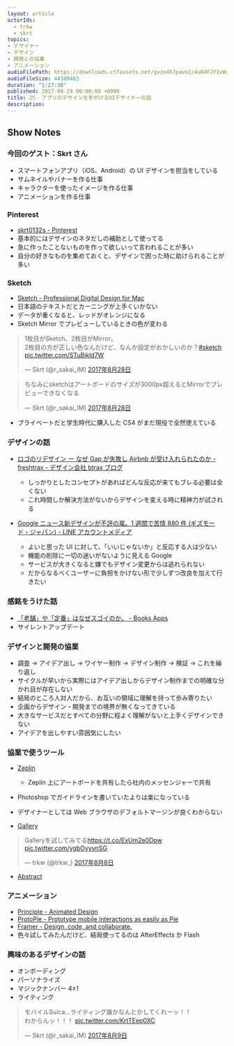 ```yaml
---
layout: article
actorIds:
  - trkw
  - skrt
topics:
- デザイナー
- デザイン
- 開発との協業
- アニメーション
audioFilePath: https://downloads.ctfassets.net/gvze4h7pavn2/4u84FJY1vWocku2cE6mSAU/a52f236e2634e8d4cf097130b28c08cd/25.mp3
audioFileSize: 44389483
duration: "1:27:38"
published: 2017-08-29 00:00:00 +0900
title: 25. アプリのデザインを手がけるUIデザイナーの話
description:
---
```


## Show Notes

### 今回のゲスト：Skrt さん

* スマートフォンアプリ（iOS、Android）の UI デザインを担当をしている
* サムネイルやバナーを作る仕事
* キャラクターを使ったイメージを作る仕事
* アニメーションを作る仕事

### Pinterest

* [skrt0132s - Pinterest](https://www.pinterest.jp/skrt0132/)
* 基本的にはデザインのネタだしの補助として使ってる
* 急に作ったことないものを作って欲しいって言われることが多い
* 自分の好きなものを集めておくと、デザインで困った時に助けられることが多い

### Sketch

* [Sketch - Professional Digital Design for Mac](https://www.sketchapp.com/)
* 日本語のテキストだとカーニングが上手くいかない
* データが重くなると、レッドがオレンジになる
* Sketch Mirror でプレビューしているときの色が変わる

<blockquote class="twitter-tweet" data-lang="ja"><p lang="ja" dir="ltr">1枚目がSketch、2枚目がMirror。<br>2枚目の方が正しい色なんだけど、なんか設定がおかしいのか？<a href="https://twitter.com/hashtag/sketch?src=hash">#sketch</a> <a href="https://t.co/STuBjkld7W">pic.twitter.com/STuBjkld7W</a></p>&mdash; Skrt (@r_sakai_IM) <a href="https://twitter.com/r_sakai_IM/status/901976306299977728">2017年8月28日</a></blockquote>

<blockquote class="twitter-tweet" data-lang="ja"><p lang="ja" dir="ltr">ちなみにsketchはアートボードのサイズが3000px超えるとMirrorでプレビューできなくなる</p>&mdash; Skrt (@r_sakai_IM) <a href="https://twitter.com/r_sakai_IM/status/901977657222488064">2017年8月28日</a></blockquote>

* プライベートだと学生時代に購入した CS4 がまだ現役で全然使えている

### デザインの話

* [ロゴのリデザイン ー なぜ Gap が失敗し Airbnb が受け入れられたのか - freshtrax - デザイン会社 btrax ブログ](http://blog.btrax.com/jp/2017/07/12/gapandairbnb/)

  * しっかりとしたコンセプトがあればどんな反応が来てもブレる必要は全くない
  * これ時間しか解決方法がないからデザインを変える時に精神力が試される

* [Google ニュース新デザインが不評の嵐。1 週間で苦情 880 件 (ギズモード・ジャパン) - LINE アカウントメディア](http://news.line.me/issue/oa-gizmodo/522052a00da2)
  * よいと思った UI に対して、「いいじゃないか」と反応する人は少ない
  * 機能の削除に一切の迷いがないように見える Google
  * サービスが大きくなると嫌でもデザイン変更からは逃れられない
  * だからなるべくユーザーに負担をかけない形で少しずつ改良を加えて行きたい

### 感銘をうけた話

* [「老舗」や「定番」はなぜスゴイのか。 - Books Apps](http://blog.tinect.jp/?p=11627)
* サイレントアップデート

### デザインと開発の協業

* 調査 → アイデア出し → ワイヤー制作 → デザイン制作 → 検証 → これを繰り返し
* サイクルが早いから実際にはアイデア出しからデザイン制作までの明確な分かれ目が存在しない
* 結局のところ人対人だから、お互いの領域に理解を持って歩み寄りたい
* 企画からデザイン・開発までの境界が無くなってきている
* 大きなサービスだとすべての分野に程よく理解がないと上手くデザインできない
* アイデアを出しやすい雰囲気にしたい

### 協業で使うツール

* [Zeplin](https://zeplin.io/)
  * Zeplin 上にアートボードを共有したら社内のメッセンジャーで共有
* Photoshop でガイドラインを書いていたよりは楽になっている
* デザイナーとしては Web ブラウザのデフォルトマージンが良くわからない

* [Gallery](https://material.io/gallery/)

<blockquote class="twitter-tweet" data-lang="ja"><p lang="ja" dir="ltr">Galleryを試してみてる<a href="https://t.co/ExUm2e0Dpw">https://t.co/ExUm2e0Dpw</a> <a href="https://t.co/ygbOyyvnSG">pic.twitter.com/ygbOyyvnSG</a></p>&mdash; trkw (@trkw_) <a href="https://twitter.com/trkw_/status/894817224065556480">2017年8月8日</a></blockquote>

* [Abstract](https://www.goabstract.com/)

### アニメーション

* [Principle - Animated Design](http://principleformac.com/)
* [ProtoPie - Prototype mobile interactions as easily as Pie](https://www.protopie.io/)
* [Framer - Design, code, and collaborate.](https://framer.com/)
* 色々試してみたんだけど、結局使ってるのは AfterEffects か Flash

### 興味のあるデザインの話

* オンボーディング
* パーソナライズ
* マジックナンバー 4±1
* ライティング

<blockquote class="twitter-tweet" data-lang="ja"><p lang="ja" dir="ltr">モバイルSuica...ライティング誰かなんとかしてくれーッ！！<br>わからんッ！！！ <a href="https://t.co/KrtTEep0XC">pic.twitter.com/KrtTEep0XC</a></p>&mdash; Skrt (@r_sakai_IM) <a href="https://twitter.com/r_sakai_IM/status/895124457034993665">2017年8月9日</a></blockquote>
